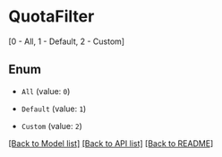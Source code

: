 # QuotaFilter
[0 - All, 1 - Default, 2 - Custom]

## Enum

* `All` (value: `0`)

* `Default` (value: `1`)

* `Custom` (value: `2`)

[[Back to Model list]](../README.md#documentation-for-models) [[Back to API list]](../README.md#documentation-for-api-endpoints) [[Back to README]](../README.md)


